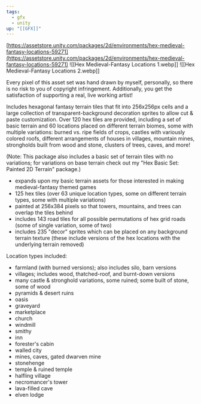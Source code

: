 ```yaml
---
tags:
  - gfx
  - unity
up: "[[GFX]]"
---
```

[https://assetstore.unity.com/packages/2d/environments/hex-medieval-fantasy-locations-59271](https://assetstore.unity.com/packages/2d/environments/hex-medieval-fantasy-locations-59271)
![[Hex Medieval-Fantasy Locations 1.webp]]
![[Hex Medieval-Fantasy Locations 2.webp]]

Every pixel of this asset set was hand drawn by myself, personally, so there is no risk to you of copyright infringement. Additionally, you get the satisfaction of supporting a real, live working artist!

Includes hexagonal fantasy terrain tiles that fit into 256x256px cells and a large collection of transparent-background decoration sprites to allow cut & paste customization. Over 120 hex tiles are provided, including a set of basic terrain and 60 locations placed on different terrain biomes, some with multiple variations: burned vs. ripe fields of crops, castles with variously colored roofs, different arrangements of houses in villages, mountain mines, strongholds built from wood and stone, clusters of trees, caves, and more!

(Note: This package also includes a basic set of terrain tiles with no variations; for variations on base terrain check out my "Hex Basic Set: Painted 2D Terrain" package.)
- expands upon my basic terrain assets for those interested in making medieval-fantasy themed games
- 125 hex tiles (over 63 unique location types, some on different terrain types, some with multiple variations)
- painted at 256x384 pixels so that towers, mountains, and trees can overlap the tiles behind
- includes 143 road tiles for all possible permutations of hex grid roads (some of single variation, some of two)
- includes 235 "decor" sprites which can be placed on any background terrain texture (these include versions of the hex locations with the underlying terrain removed)

Location types included:
- farmland (with burned versions); also includes silo, barn versions
- villages; includes wood, thatched-roof, and burnt-down versions
- many castle & stronghold variations, some ruined; some built of stone, some of wood
- pyramids & desert ruins
- oasis
- graveyard
- marketplace
- church
- windmill
- smithy
- inn
- forester's cabin
- walled city
- mines, caves, gated dwarven mine
- stonehenge
- temple & ruined temple
- halfling village
- necromancer's tower
- lava-filled cave
- elven lodge